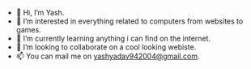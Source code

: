- 👋 Hi, I’m Yash.
- 👀 I’m interested in everything related to computers from websites to games.
- 🌱 I’m currently learning anything i can find on the internet.
- 💞️ I’m looking to collaborate on a cool looking webiste.
- 📫 You can mail me on yashyadav942004@gmail.com.

<!---
Shadow-Hokage/Shadow-Hokage is a ✨ special ✨ repository because its `README.md` (this file) appears on your GitHub profile.
You can click the Preview link to take a look at your changes.
--->
